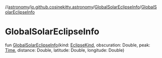 //[astronomy](../../../index.md)/[io.github.cosinekitty.astronomy](../index.md)/[GlobalSolarEclipseInfo](index.md)/[GlobalSolarEclipseInfo](-global-solar-eclipse-info.md)

# GlobalSolarEclipseInfo

fun [GlobalSolarEclipseInfo](-global-solar-eclipse-info.md)(kind: [EclipseKind](../-eclipse-kind/index.md), obscuration: Double, peak: [Time](../-time/index.md), distance: Double, latitude: Double, longitude: Double)
